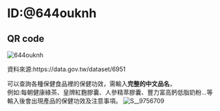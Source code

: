 <h1>ID:@644ouknh</h1>
<h2>QR code</h2>

![644ouknh](https://github.com/YaWenWu1008/linebot_hw/assets/127477326/536efc9b-49cb-4db3-ac7f-130818a89aa4)

<p>資料來源:https://data.gov.tw/dataset/6951</p>

可以查詢各種保健食品裡的保健功效，需輸入**完整的中文品名**，<br>
例如:每朝健康綠茶、皇牌紅麴膠囊、人參精萃膠囊、豐力富高鈣低脂奶粉...等<br>
輸入後會出現產品的保健功效及注意事項。
![S__9756709](https://github.com/YaWenWu1008/linebot_hw/assets/127477326/459ef03a-3e71-436a-b1ab-aeb879881ed6)




